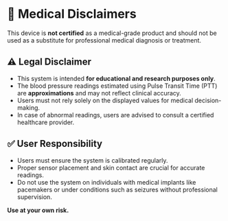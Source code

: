 ﻿# 🏥 Medical Disclaimers

This device is **not certified** as a medical-grade product and should not be used as a substitute for professional medical diagnosis or treatment.

## ⚠️ Legal Disclaimer

- This system is intended **for educational and research purposes only**.
- The blood pressure readings estimated using Pulse Transit Time (PTT) are **approximations** and may not reflect clinical accuracy.
- Users must not rely solely on the displayed values for medical decision-making.
- In case of abnormal readings, users are advised to consult a certified healthcare provider.

## ✅ User Responsibility

- Users must ensure the system is calibrated regularly.
- Proper sensor placement and skin contact are crucial for accurate readings.
- Do not use the system on individuals with medical implants like pacemakers or under conditions such as seizures without professional supervision.

**Use at your own risk.**

